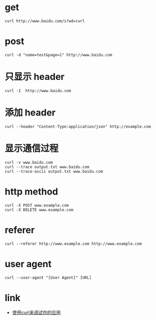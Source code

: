 # get
```shell
curl http://www.baidu.com/s?wd=curl
```

# post
```shell
curl -d "name=test&page=1" http://www.baidu.com
```

# 只显示 header
```shell
curl -I  http://www.baidu.com
```

# 添加 header
```shell
curl --header "Content-Type:application/json" http://example.com
```

# 显示通信过程
```shell
curl -v www.baidu.com
curl --trace output.txt www.baidu.com
curl --trace-ascii output.txt www.baidu.com
```

# http method
```shell
curl -X POST www.example.com
curl -X DELETE www.example.com
```

# referer
```shell
curl --referer http://www.example.com http://www.example.com
```

# user agent
```shell
curl --user-agent "[User Agent]" [URL]
```

# link
- [使用curl来调试你的应用](http://segmentfault.com/blog/stormzhang/1190000002393107?utm_source=weekly&utm_medium=email&utm_campaign=email_weekly)
